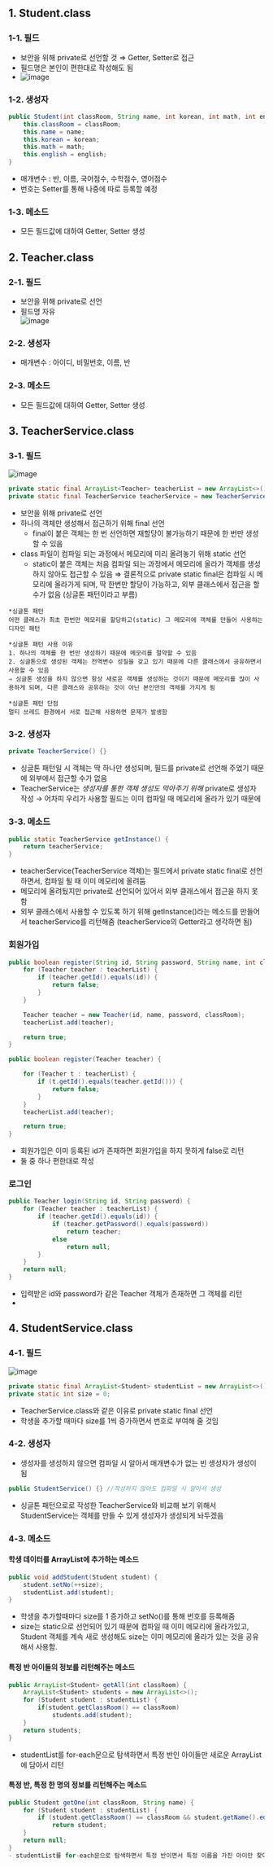 ## 1. Student.class
### 1-1. 필드
- 보안을 위해 private로 선언할 것 ⇒ Getter, Setter로 접근
- 필드명은 본인이 편한대로 작성해도 됨
- ![image](https://user-images.githubusercontent.com/63652571/165560229-513be873-693e-46c2-a00e-2c5b65c52023.png)
### 1-2. 생성자
```java
public Student(int classRoom, String name, int korean, int math, int english) {
    this.classRoom = classRoom;
    this.name = name;
    this.korean = korean;
    this.math = math;
    this.english = english;
}
```
- 매개변수 : 반, 이름, 국어점수, 수학점수, 영어점수
- 번호는 Setter를 통해 나중에 따로 등록할 예정
### 1-3. 메소드
- 모든 필드값에 대하여 Getter, Setter 생성  

## 2. Teacher.class
### 2-1. 필드
- 보안을 위해 private로 선언
- 필드명 자유  
![image](https://user-images.githubusercontent.com/63652571/165560495-ca6566fb-3724-4205-8d6e-3ea5f90dce14.png)
### 2-2. 생성자
- 매개변수 : 아이디, 비밀번호, 이름, 반
### 2-3. 메소드
- 모든 필드값에 대하여 Getter, Setter 생성  

## 3. TeacherService.class
### 3-1. 필드
![image](https://user-images.githubusercontent.com/63652571/165560717-2cbb4db6-44fe-4293-91f6-271fe007eb8c.png)
```java
private static final ArrayList<Teacher> teacherList = new ArrayList<>();
private static final TeacherService teacherService = new TeacherService();
```
- 보안을 위해 private로 선언
- 하나의 객체만 생성해서 접근하기 위해 final 선언
  - final이 붙은 객체는 한 번 선언하면 재할당이 불가능하기 때문에 한 번만 생성할 수 있음
- class 파일이 컴파일 되는 과정에서 메모리에 미리 올려놓기 위해 static 선언
  - static이 붙은 객체는 처음 컴파일 되는 과정에서 메모리에 올라가 객체를 생성하지 않아도 접근할 수 있음
⇒ 결론적으로 private static final은 컴파일 시 메모리에 올라가게 되며, 딱 한번만 할당이 가능하고, 외부 클래스에서 접근을 할 수가 없음 (싱글톤 패턴이라고 부름)
```
*싱글톤 패턴
어떤 클래스가 최초 한번만 메모리를 할당하고(static) 그 메모리에 객체를 만들어 사용하는 디자인 패턴
```
```
*싱글톤 패턴 사용 이유
1. 하나의 객체를 한 번만 생성하기 때문에 메모리를 절약할 수 있음
2. 싱글톤으로 생성된 객체는 전역변수 성질을 갖고 있기 때문에 다른 클래스에서 공유하면서 사용할 수 있음 
⇒ 싱글톤 생성을 하지 않으면 항상 새로운 객체를 생성하는 것이기 때문에 메모리를 많이 사용하게 되며, 다른 클래스와 공유하는 것이 아닌 본인만의 객체를 가지게 됨
```
```
*싱글톤 패턴 단점
멀티 쓰레드 환경에서 서로 접근해 사용하면 문제가 발생함
```
### 3-2. 생성자
```java
private TeacherService() {}
```
- 싱글톤 패턴일 시 객체는 딱 하나만 생성되며, 필드를 private로 선언해 주었기 때문에 외부에서 접근할 수가 없음
- TeacherService는 *생성자를 통한 객체 생성도 막아주기 위해* private로 생성자 작성 → 어차피 우리가 사용할 필드는 이미 컴파일 때 메모리에 올라가 있기 때문에
### 3-3. 메소드
```java
public static TeacherService getInstance() {
    return teacherService;
}
```
- teacherService(TeacherService 객체)는 필드에서 private static final로 선언하면서, 컴파일 될 때 이미 메모리에 올려둠
- 메모리에 올려뒀지만 private로 선언되어 있어서 외부 클래스에서 접근을 하지 못함
- 외부 클래스에서 사용할 수 있도록 하기 위해 getInstance()라는 메소드를 만들어서 teacherService를 리턴해줌 (teacherService의 Getter라고 생각하면 됨)
### 회원가입
```java
public boolean register(String id, String password, String name, int classRoom) {
    for (Teacher teacher : teacherList) {
        if (teacher.getId().equals(id)) {
            return false;
        }
    }

    Teacher teacher = new Teacher(id, name, password, classRoom);
    teacherList.add(teacher);

    return true;
}
```
```java
public boolean register(Teacher teacher) {

    for (Teacher t : teacherList) {
        if (t.getId().equals(teacher.getId())) {
            return false;
        }
    }
    teacherList.add(teacher);

    return true;
}
```
- 회원가입은 이미 등록된 id가 존재하면 회원가입을 하지 못하게 false로 리턴
- 둘 중 하나 편한대로 작성
### 로그인
```java
public Teacher login(String id, String password) {
    for (Teacher teacher : teacherList) {
        if (teacher.getId().equals(id)) {
            if (teacher.getPassword().equals(password))
                return teacher;
            else
                return null;
        }
    }
    return null;
}
```
- 입력받은 id와 password가 같은 Teacher 객체가 존재하면 그 객체를 리턴  
- 
## 4. StudentService.class
### 4-1. 필드
![image](https://user-images.githubusercontent.com/63652571/165561714-de9eec1b-fe46-4438-8250-e7f97f9510e2.png)
```java
private static final ArrayList<Student> studentList = new ArrayList<>();
private static int size = 0;
```
- TeacherService.class와 같은 이유로 private static final 선언
- 학생을 추가할 때마다 size를 1씩 증가하면서 번호로 부여해 줄 것임
### 4-2. 생성자
- 생성자를 생성하지 않으면 컴파일 시 알아서 매개변수가 없는 빈 생성자가 생성이 됨
```java
public StudentService() {} //작성하지 않아도 컴파일 시 알아서 생성
```
- 싱글톤 패턴으로로 작성한 TeacherService와 비교해 보기 위해서 StudentService는 객체를 만들 수 있게 생성자가 생성되게 놔두겠음
### 4-3. 메소드
#### 학생 데이터를 ArrayList<Student>에 추가하는 메소드
```java
public void addStudent(Student student) {
    student.setNo(++size);
    studentList.add(student);
}
```
- 학생을 추가할때마다 size를 1 증가하고 setNo()를 통해 번호를 등록해줌
- size는 static으로 선언되어 있기 때문에 컴파일 때 이미 메모리에 올라가있고, Student 객체를 계속 새로 생성해도 size는 이미 메모리에 올라가 있는 것을 공유해서 사용함.
#### 특정 반 아이들의 정보를 리턴해주는 메소드
```java
public ArrayList<Student> getAll(int classRoom) {
    ArrayList<Student> students = new ArrayList<>();
    for (Student student : studentList) {
        if(student.getClassRoom() == classRoom)
            students.add(student);
    }
    return students;
}
```
- studentList를 for-each문으로 탐색하면서 특정 반인 아이들만 새로운 ArrayList<Student>에 담아서 리턴
#### 특정 반, 특정 한 명의 정보를 리턴해주는 메소드
```java
public Student getOne(int classRoom, String name) {
    for (Student student : studentList) {
        if (student.getClassRoom() == classRoom && student.getName().equals(name))
            return student;
    }
    return null;
}
- studentList를 for-each문으로 탐색하면서 특정 반이면서 특정 이름을 가진 아이만 찾아서 리턴
```
